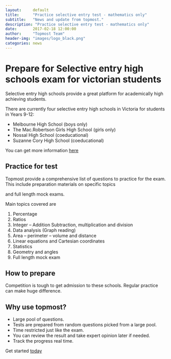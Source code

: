 ```yaml
---
layout:     default
title:      "Practice selective entry test - mathematics only"
subtitle:   "News and update from topmost."
description: "Practice selective entry test - mathematics only"
date:       2017-02-18 12:00:00
author:     "Topmost Team"
header-img: "images/logo_black.png"
categories: news
---
```



# Prepare for Selective entry high schools exam for victorian students

Selective entry high schools provide a great platform for academically high achieving students.

There are currently four selective entry high schools in Victoria for students in Years 9-12: 

 - Melbourne High School (boys only)
 - The Mac.Robertson Girls High School (girls only)
 - Noss​al High School (coeducational)
 - Suzanne Cory High School (coeducational)

You can get more information [here](http://www.education.vic.gov.au/school/parents/secondary/Pages/selective.aspx)

## Practice for test
Topmost provide a comprehensive list of questions to practice for the exam. This include preparation materials on specific topics

and full length mock exams.

Main topics covered are

1. Percentage
2. Ratios
3. Integer – Addition Subtraction, multiplication and division
4. Data analysis (Graph reading)
5. Area – perimeter – volume and distance
6. Linear equations and Cartesian coordinates
7. Statistics
8. Geometry and angles
9. Full length mock exam

## How to prepare
Competition is tough to get admission to these schools. Regular practice can make huge difference.

## Why use topmost?
 - Large pool of questions.
 - Tests are prepared from random questions picked from a large pool.
 - Time restricted just like the exam.
 - You can review the result and take expert opinion later if needed.
 - Track the progress real time.
 

 Get started [today](https://app.topmost.com.au/login)

